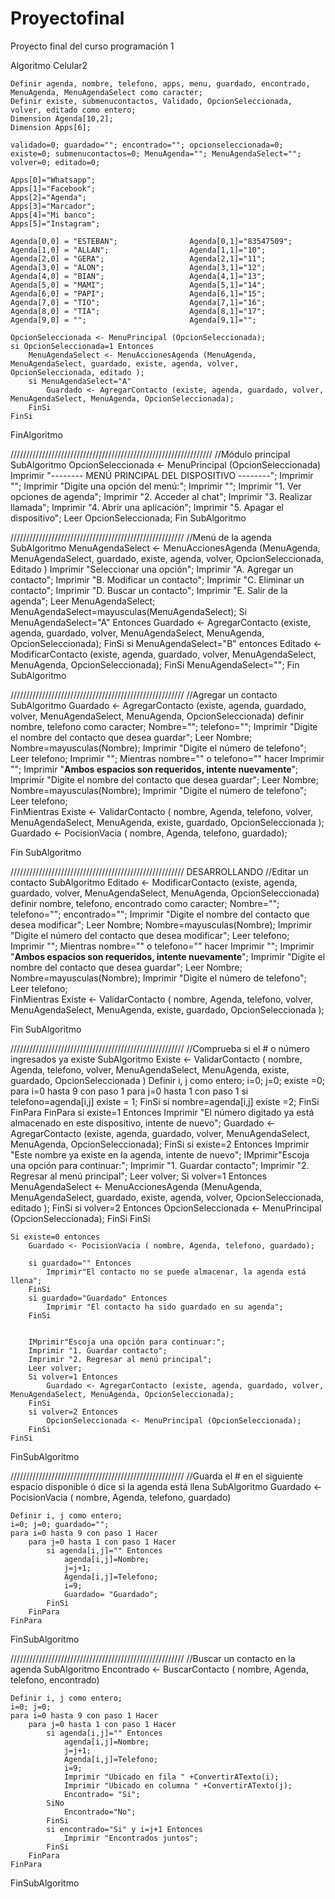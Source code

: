 # Proyectofinal
Proyecto final del curso programación 1


Algoritmo Celular2
	
	Definir agenda, nombre, telefono, apps, menu, guardado, encontrado, MenuAgenda, MenuAgendaSelect como caracter;
	Definir existe, submenucontactos, Validado, OpcionSeleccionada, volver, editado como entero;
	Dimension Agenda[10,2];
	Dimension Apps[6];
	
	validado=0; guardado=""; encontrado=""; opcionseleccionada=0; existe=0; submenucontactos=0; MenuAgenda=""; MenuAgendaSelect=""; volver=0; editado=0;
	
	Apps[0]="Whatsapp";
	Apps[1]="Facebook";
	Apps[2]="Agenda";
	Apps[3]="Marcador";
	Apps[4]="Mi banco";
	Apps[5]="Instagram";
	
	Agenda[0,0] = "ESTEBAN";				Agenda[0,1]="83547509";
	Agenda[1,0] = "ALLAN";					Agenda[1,1]="10";
	Agenda[2,0] = "GERA";					Agenda[2,1]="11";
	Agenda[3,0] = "ALON";					Agenda[3,1]="12";
	Agenda[4,0] = "BIAN";					Agenda[4,1]="13";
	Agenda[5,0] = "MAMI";					Agenda[5,1]="14";
	Agenda[6,0] = "PAPI";					Agenda[6,1]="15";
	Agenda[7,0] = "TIO";					Agenda[7,1]="16";
	Agenda[8,0] = "TIA";					Agenda[8,1]="17";
	Agenda[9,0] = "";						Agenda[9,1]="";	
	
	OpcionSeleccionada <- MenuPrincipal (OpcionSeleccionada);
	si OpcionSeleccionada=1 Entonces
		MenuAgendaSelect <- MenuAccionesAgenda (MenuAgenda, MenuAgendaSelect, guardado, existe, agenda, volver, OpcionSeleccionada, editado );
		si MenuAgendaSelect="A"
			Guardado <- AgregarContacto (existe, agenda, guardado, volver, MenuAgendaSelect, MenuAgenda, OpcionSeleccionada);
		FinSi
	FinSi
	
FinAlgoritmo


////////////////////////////////////////////////////////////////
//Módulo principal
SubAlgoritmo OpcionSeleccionada <- MenuPrincipal (OpcionSeleccionada)
	Imprimir "-------- MENÚ PRINCIPAL DEL DISPOSITIVO --------";
	Imprimir "";
	Imprimir "Digite una opción del menú:";
	Imprimir "";
	Imprimir "1. Ver opciones de agenda";
	Imprimir "2. Acceder al chat";
	Imprimir "3. Realizar llamada";
	Imprimir "4. Abrir una aplicación";
	Imprimir "5. Apagar el dispositivo";
	Leer OpcionSeleccionada;
Fin SubAlgoritmo

///////////////////////////////////////////////////////
//Menú de la agenda
SubAlgoritmo MenuAgendaSelect <- MenuAccionesAgenda (MenuAgenda, MenuAgendaSelect, guardado, existe, agenda, volver, OpcionSeleccionada, Editado )
	Imprimir "Seleccionar una opción";
	Imprimir "A. Agregar un contacto";
	Imprimir "B. Modificar un contacto";
	Imprimir "C. Eliminar un contacto";
	Imprimir "D. Buscar un contacto";
	Imprimir "E. Salir de la agenda";
	Leer MenuAgendaSelect;
	MenuAgendaSelect=mayusculas(MenuAgendaSelect);
	Si 	MenuAgendaSelect="A" Entonces
		Guardado <- AgregarContacto (existe, agenda, guardado, volver, MenuAgendaSelect, MenuAgenda, OpcionSeleccionada);
	FinSi
	si MenuAgendaSelect="B" entonces
		Editado <- ModificarContacto (existe, agenda, guardado, volver, MenuAgendaSelect, MenuAgenda, OpcionSeleccionada);
	FinSi
	MenuAgendaSelect="";
Fin SubAlgoritmo


///////////////////////////////////////////////////////
//Agregar un contacto
SubAlgoritmo Guardado <- AgregarContacto (existe, agenda, guardado, volver, MenuAgendaSelect, MenuAgenda, OpcionSeleccionada)
	definir nombre, telefono como caracter;
	Nombre=""; telefono="";
	Imprimir "Digite el nombre del contacto que desea guardar";
	Leer Nombre;
	Nombre=mayusculas(Nombre);
	Imprimir "Digite el número de telefono";
	Leer telefono;
	Imprimir "";
	Mientras nombre="" o telefono="" hacer
		Imprimir "";
		Imprimir "**Ambos espacios son requeridos, intente nuevamente**";
		Imprimir "Digite el nombre del contacto que desea guardar";
		Leer Nombre;
		Nombre=mayusculas(Nombre);
		Imprimir "Digite el número de telefono";
		Leer telefono;		
	FinMientras
	Existe <- ValidarContacto ( nombre, Agenda, telefono, volver, MenuAgendaSelect, MenuAgenda, existe, guardado, OpcionSeleccionada );
	Guardado <- PocisionVacia ( nombre, Agenda, telefono, guardado);
	
Fin SubAlgoritmo

///////////////////////////////////////////////////////    DESARROLLANDO
//Editar un contacto
SubAlgoritmo Editado <- ModificarContacto (existe, agenda, guardado, volver, MenuAgendaSelect, MenuAgenda, OpcionSeleccionada)
	definir nombre, telefono, encontrado como caracter;
	Nombre=""; telefono=""; encontrado="";
	Imprimir "Digite el nombre del contacto que desea modificar";
	Leer Nombre;
	Nombre=mayusculas(Nombre);
	Imprimir "Digite el número del contacto que desea modificar";
	Leer telefono;
	Imprimir "";
	Mientras nombre="" o telefono="" hacer
		Imprimir "";
		Imprimir "**Ambos espacios son requeridos, intente nuevamente**";
		Imprimir "Digite el nombre del contacto que desea guardar";
		Leer Nombre;
		Nombre=mayusculas(Nombre);
		Imprimir "Digite el número de telefono";
		Leer telefono;		
	FinMientras
	Existe <- ValidarContacto ( nombre, Agenda, telefono, volver, MenuAgendaSelect, MenuAgenda, existe, guardado, OpcionSeleccionada );
	
	
Fin SubAlgoritmo

///////////////////////////////////////////////////////
//Comprueba si el # o número ingresados ya existe
SubAlgoritmo  Existe <- ValidarContacto ( nombre, Agenda, telefono, volver, MenuAgendaSelect, MenuAgenda, existe, guardado, OpcionSeleccionada )
	Definir i, j como entero;
	i=0; j=0; existe =0;
	para i=0 hasta 9 con paso 1
		para j=0 hasta 1 con paso 1
			si telefono=agenda[i,j]
				existe = 1;
			FinSi
			si nombre=agenda[i,j]
				existe =2;
			FinSi
		FinPara
	FinPara
	si existe=1 Entonces
		Imprimir "El número digitado ya está almacenado en este dispositivo, intente de nuevo";
		Guardado <- AgregarContacto (existe, agenda, guardado, volver, MenuAgendaSelect, MenuAgenda, OpcionSeleccionada);
	FinSi
	si existe=2 Entonces
		Imprimir "Este nombre ya existe en la agenda, intente de nuevo";
		IMprimir"Escoja una opción para continuar:";
		Imprimir "1. Guardar contacto";
		Imprimir "2. Regresar al menú principal";
		Leer volver;
		Si volver=1 Entonces
			MenuAgendaSelect <- MenuAccionesAgenda (MenuAgenda, MenuAgendaSelect, guardado, existe, agenda, volver, OpcionSeleccionada, editado );
		FinSi
		si volver=2 Entonces
			OpcionSeleccionada <- MenuPrincipal (OpcionSeleccionada);
		FinSi
	FinSi
	
	Si existe=0 entonces
		Guardado <- PocisionVacia ( nombre, Agenda, telefono, guardado);
		
		si guardado="" Entonces
			Imprimir"El contacto no se puede almacenar, la agenda está llena";
		FinSi
		si guardado="Guardado" Entonces
			Imprimir "El contacto ha sido guardado en su agenda";
		FinSi
		
		
		IMprimir"Escoja una opción para continuar:";
		Imprimir "1. Guardar contacto";
		Imprimir "2. Regresar al menú principal";
		Leer volver;
		Si volver=1 Entonces
			Guardado <- AgregarContacto (existe, agenda, guardado, volver, MenuAgendaSelect, MenuAgenda, OpcionSeleccionada);
		FinSi
		si volver=2 Entonces
			OpcionSeleccionada <- MenuPrincipal (OpcionSeleccionada);
		FinSi
	FinSi
FinSubAlgoritmo

///////////////////////////////////////////////////////
//Guarda el # en el siguiente espacio disponible ó dice si la agenda está llena
SubAlgoritmo  Guardado <- PocisionVacia ( nombre, Agenda, telefono, guardado)
	
	Definir i, j como entero;
	i=0; j=0; guardado="";
	para i=0 hasta 9 con paso 1 Hacer
		para j=0 hasta 1 con paso 1 Hacer
			si agenda[i,j]="" Entonces
				agenda[i,j]=Nombre;
				j=j+1;
				Agenda[i,j]=Telefono;
				i=9;
				Guardado= "Guardado";
			FinSi
		FinPara
	FinPara		
	
FinSubAlgoritmo

///////////////////////////////////////////////////////
//Buscar un contacto en la agenda
SubAlgoritmo  Encontrado <- BuscarContacto ( nombre, Agenda, telefono, encontrado)
	
	Definir i, j como entero;
	i=0; j=0;
	para i=0 hasta 9 con paso 1 Hacer
		para j=0 hasta 1 con paso 1 Hacer
			si agenda[i,j]="" Entonces
				agenda[i,j]=Nombre;
				j=j+1;
				Agenda[i,j]=Telefono;
				i=9;
				Imprimir "Ubicado en fila " +ConvertirATexto(i);
				Imprimir "Ubicado en columna " +ConvertirATexto(j);
				Encontrado= "Si";
			SiNo
				Encontrado="No";
			FinSi
			si encontrado="Si" y i=j+1 Entonces
				Imprimir "Encontrados juntos";
			FinSi
		FinPara
	FinPara		

FinSubAlgoritmo
	


